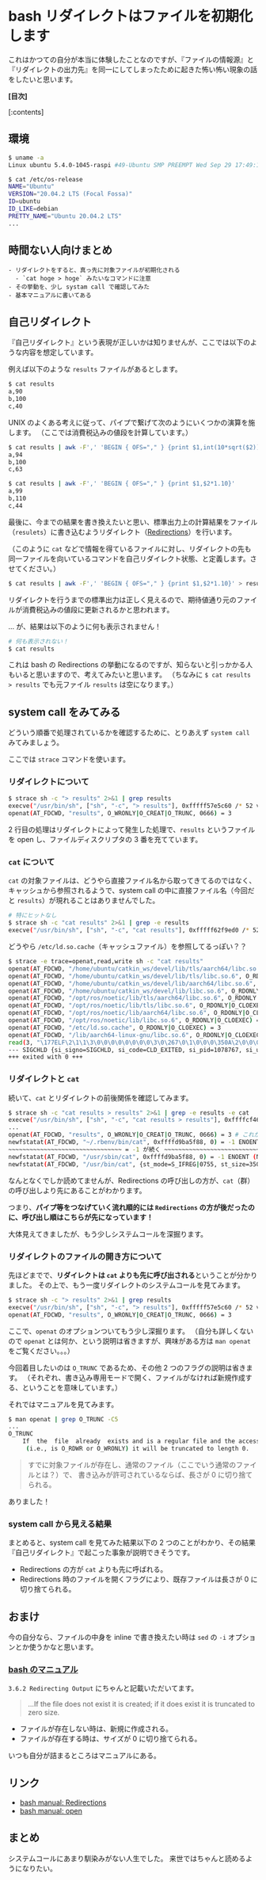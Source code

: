 # bash リダイレクトはファイルを初期化します

これはかつての自分が本当に体験したことなのですが、『ファイルの情報源』と『リダイレクトの出力先』を同一にしてしまったために起きた怖い怖い現象の話をしたいと思います。

**[目次]**

[:contents]

## 環境

```sh
$ uname -a
Linux ubuntu 5.4.0-1045-raspi #49-Ubuntu SMP PREEMPT Wed Sep 29 17:49:16 UTC 2021 aarch64 aarch64 aarch64 GNU/Linux

$ cat /etc/os-release
NAME="Ubuntu"
VERSION="20.04.2 LTS (Focal Fossa)"
ID=ubuntu
ID_LIKE=debian
PRETTY_NAME="Ubuntu 20.04.2 LTS"
...
```

## 時間ない人向けまとめ

```
- リダイレクトをすると、真っ先に対象ファイルが初期化される
  - `cat hoge > hoge` みたいなコマンドに注意
- その挙動を、少し systam call で確認してみた
- 基本マニュアルに書いてある
```

## 自己リダイレクト

『自己リダイレクト』という表現が正しいかは知りませんが、ここでは以下のような内容を想定しています。

例えば以下のような `results` ファイルがあるとします。

```sh
$ cat results
a,90
b,100
c,40
```

UNIX のよくある考えに従って、パイプで繋げて次のようにいくつかの演算を施します。
（ここでは消費税込みの値段を計算しています。）

```sh
$ cat results | awk -F',' 'BEGIN { OFS="," } {print $1,int(10*sqrt($2))}'
a,94
b,100
c,63

$ cat results | awk -F',' 'BEGIN { OFS="," } {print $1,$2*1.10}'
a,99
b,110
c,44
```

最後に、今までの結果を書き換えたいと思い、標準出力上の計算結果をファイル（`resulets`）に書き込むようリダイレクト（[Redirections](https://www.gnu.org/software/bash/manual/html_node/Redirections.html)）を行います。

（このように `cat` などで情報を得ているファイルに対し、リダイレクトの先も同一ファイルを向いているコマンドを自己リダイレクト状態、と定義します。させてください。）

```sh
$ cat results | awk -F',' 'BEGIN { OFS="," } {print $1,$2*1.10}' > results
```

リダイレクトを行うまでの標準出力は正しく見えるので、期待値通り元のファイルが消費税込みの値段に更新されるかと思われます。

...
が、結果は以下のように何も表示されません！

```sh
# 何も表示されない！
$ cat results
```

これは bash の Redirections の挙動になるのですが、知らないと引っかかる人もいると思いますので、考えてみたいと思います。
（ちなみに `$ cat results > results` でも元ファイル `results` は空になります。）

## system call をみてみる

どういう順番で処理されているかを確認するために、とりあえず `system call` みてみましょう。

ここでは `strace` コマンドを使います。

### リダイレクトについて

```sh
$ strace sh -c "> results" 2>&1 | grep results
execve("/usr/bin/sh", ["sh", "-c", "> results"], 0xfffff57e5c60 /* 52 vars */) = 0
openat(AT_FDCWD, "results", O_WRONLY|O_CREAT|O_TRUNC, 0666) = 3
```

2 行目の処理はリダイレクトによって発生した処理で、`results` というファイルを open し、ファイルディスクリプタの 3 番を充てています。

### `cat` について

`cat` の対象ファイルは、どうやら直接ファイル名から取ってきてるのではなく、キャッシュから参照されるようで、system call の中に直接ファイル名（今回だと `results`）が現れることはありませんでした。

```sh
# 特にヒットなし
$ strace sh -c "cat results" 2>&1 | grep -e results
execve("/usr/bin/sh", ["sh", "-c", "cat results"], 0xfffff62f9ed0 /* 52 vars */) = 0
```

どうやら `/etc/ld.so.cache`（キャッシュファイル）を参照してるっぽい？？

```sh
$ strace -e trace=openat,read,write sh -c "cat results"
openat(AT_FDCWD, "/home/ubuntu/catkin_ws/devel/lib/tls/aarch64/libc.so.6", O_RDONLY|O_CLOEXEC) = -1 ENOENT (No such file or directory)
openat(AT_FDCWD, "/home/ubuntu/catkin_ws/devel/lib/tls/libc.so.6", O_RDONLY|O_CLOEXEC) = -1 ENOENT (No such file or directory)
openat(AT_FDCWD, "/home/ubuntu/catkin_ws/devel/lib/aarch64/libc.so.6", O_RDONLY|O_CLOEXEC) = -1 ENOENT (No such file or directory)
openat(AT_FDCWD, "/home/ubuntu/catkin_ws/devel/lib/libc.so.6", O_RDONLY|O_CLOEXEC) = -1 ENOENT (No such file or directory)
openat(AT_FDCWD, "/opt/ros/noetic/lib/tls/aarch64/libc.so.6", O_RDONLY|O_CLOEXEC) = -1 ENOENT (No such file or directory)
openat(AT_FDCWD, "/opt/ros/noetic/lib/tls/libc.so.6", O_RDONLY|O_CLOEXEC) = -1 ENOENT (No such file or directory)
openat(AT_FDCWD, "/opt/ros/noetic/lib/aarch64/libc.so.6", O_RDONLY|O_CLOEXEC) = -1 ENOENT (No such file or directory)
openat(AT_FDCWD, "/opt/ros/noetic/lib/libc.so.6", O_RDONLY|O_CLOEXEC) = -1 ENOENT (No such file or directory)
openat(AT_FDCWD, "/etc/ld.so.cache", O_RDONLY|O_CLOEXEC) = 3
openat(AT_FDCWD, "/lib/aarch64-linux-gnu/libc.so.6", O_RDONLY|O_CLOEXEC) = 3
read(3, "\177ELF\2\1\1\3\0\0\0\0\0\0\0\0\3\0\267\0\1\0\0\0\350A\2\0\0\0\0\0"..., 832) = 832
--- SIGCHLD {si_signo=SIGCHLD, si_code=CLD_EXITED, si_pid=1078767, si_uid=1000, si_status=0, si_utime=0, si_stime=0} ---
+++ exited with 0 +++
```

### リダイレクトと `cat`

続いて、`cat` とリダイレクトの前後関係を確認してみます。

```sh
$ strace sh -c "cat results > results" 2>&1 | grep -e results -e cat
execve("/usr/bin/sh", ["sh", "-c", "cat results > results"], 0xffffcf4619b0 /* 52 vars */) = 0
...
openat(AT_FDCWD, "results", O_WRONLY|O_CREAT|O_TRUNC, 0666) = 3 # これが Redirections
newfstatat(AT_FDCWD, "~/.rbenv/bin/cat", 0xffffd9ba5f88, 0) = -1 ENOENT (No such file or directory)
~~~~~~~~~~~~~~~~~~~~~~~~~~~~~~~~ = -1 が続く ~~~~~~~~~~~~~~~~~~~~~~~~~~~~~~~~
newfstatat(AT_FDCWD, "/usr/sbin/cat", 0xffffd9ba5f88, 0) = -1 ENOENT (No such file or directory)
newfstatat(AT_FDCWD, "/usr/bin/cat", {st_mode=S_IFREG|0755, st_size=35080, ...}, 0) = 0 # この辺から cat がありそう
```

なんとなくでしか読めてませんが、Redirections の呼び出しの方が、`cat`（群）の呼び出しより先にあることがわかります。

つまり、**パイプ等をつなげていく流れ順的には `Redirections` の方が後だったのに、呼び出し順はこちらが先になっています！**

大体見えてきましたが、もう少しシステムコールを深掘ります。

### リダイレクトのファイルの開き方について

先ほどまでで、**リダイレクトは `cat` よりも先に呼び出される**ということが分かりました。
その上で、もう一度リダイレクトのシステムコールを見てみます。

```sh
$ strace sh -c "> results" 2>&1 | grep results
execve("/usr/bin/sh", ["sh", "-c", "> results"], 0xfffff57e5c60 /* 52 vars */) = 0
openat(AT_FDCWD, "results", O_WRONLY|O_CREAT|O_TRUNC, 0666) = 3
```

ここで、`openat` のオプションついてもう少し深掘ります。
（自分も詳しくないので `openat` とは何か、という説明は省きますが、興味がある方は `man openat` をご覧ください。。。）

今回着目したいのは `O_TRUNC` であるため、その他 2 つのフラグの説明は省きます。
（それぞれ、書き込み専用モードで開く、ファイルがなければ新規作成する、ということを意味しています。）

それではマニュアルを見てみます。

```sh
$ man openat | grep O_TRUNC -C5
...
O_TRUNC
    If  the  file  already  exists and is a regular file and the access mode allows writin
     (i.e., is O_RDWR or O_WRONLY) it will be truncated to length 0.
```

> すでに対象ファイルが存在し、通常のファイル（ここでいう通常のファイルとは？）で、
> 書き込みが許可されているならば、長さが 0 に切り捨てられる。

ありました！

### system call から見える結果

まとめると、system call を見てみた結果以下の 2 つのことがわかり、その結果『自己リダイレクト』で起こった事象が説明できそうです。

- Redirections の方が `cat` よりも先に呼ばれる。
- Redirections 時のファイルを開くフラグにより、既存ファイルは長さが 0 に切り捨てられる。

## おまけ

今の自分なら、ファイルの中身を inline で書き換えたい時は `sed` の `-i` オプションとか使うかなと思います。

### [bash のマニュアル](https://www.gnu.org/software/bash/manual/html_node/Redirections.html)

`3.6.2 Redirecting Output` にちゃんと記載いただいてます。

> ...If the file does not exist it is created; if it does exist it is truncated to zero size.

- ファイルが存在しない時は、新規に作成される。
- ファイルが存在する時は、サイズが 0 に切り捨てられる。

いつも自分が詰まるところはマニュアルにある。

## リンク

- [bash manual: Redirections](https://www.gnu.org/software/bash/manual/html_node/Redirections.html)
- [bash manual: open](https://man7.org/linux/man-pages/man2/open.2.html)

## まとめ

システムコールにあまり馴染みがない人生でした。
来世ではちゃんと読めるようになりたい。
